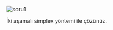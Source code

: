 ![soru1](https://user-images.githubusercontent.com/94854201/222638647-43db26c9-0802-4a8a-b810-20ba5a3c5d74.jpg)

İki aşamalı simplex yöntemi ile çözünüz.
